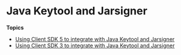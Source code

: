 # Java Keytool and Jarsigner<a name="third_java-sdk_integration"></a>

**Topics**
+ [Using Client SDK 5 to integrate with Java Keytool and Jarsigner](keystore-third-party-tools_5.md)
+ [Using Client SDK 3 to integrate with Java Keytool and Jarsigner](keystore-third-party-tools.md)